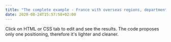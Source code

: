 ```yaml
---
title: "The complete example - France with overseas regions, departments and cities + text hover paths"
date: 2020-08-24T15:57:58+02:00
---
```


Click on HTML or CSS tab to edit and see the results. The code proposes only one positioning, therefore it's lighter and cleaner.
